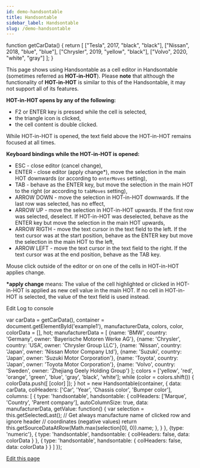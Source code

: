 ```yaml
---
id: demo-handsontable
title: Handsontable
sidebar_label: Handsontable
slug: /demo-handsontable
---
```


function getCarData() { return \[ \["Tesla", 2017, "black", "black"\], \["Nissan", 2018, "blue", "blue"\], \["Chrysler", 2019, "yellow", "black"\], \["Volvo", 2020, "white", "gray"\] \]; }

This page shows using Handsontable as a cell editor in Handsontable (sometimes referred as **HOT-in-HOT**). Please **note** that although the functionality of **HOT-in-HOT** is similar to this of the Handsontable, it may not support all of its features.

**HOT-in-HOT opens by any of the following:**

*   F2 or ENTER key is pressed while the cell is selected,
*   the triangle icon is clicked,
*   the cell content is double clicked.

While HOT-in-HOT is opened, the text field above the HOT-in-HOT remains focused at all times.

**Keyboard bindings while the HOT-in-HOT is opened:**

*   ESC - close editor (cancel change),
*   ENTER - close editor (apply change\*), move the selection in the main HOT downwards (or according to `enterMoves` setting),
*   TAB - behave as the ENTER key, but move the selection in the main HOT to the right (or according to `tabMoves` setting),
*   ARROW DOWN - move the selection in HOT-in-HOT downwards. If the last row was selected, has no effect,
*   ARROW UP - move the selection in HOT-in-HOT upwards. If the first row was selected, deselect. If HOT-in-HOT was deselected, behave as the ENTER key but move the selection in the main HOT upwards,
*   ARROW RIGTH - move the text cursor in the text field to the left. If the text cursor was at the start position, behave as the ENTER key but move the selection in the main HOT to the left,
*   ARROW LEFT - move the text cursor in the text field to the right. If the text cursor was at the end position, behave as the TAB key.

Mouse click outside of the editor or on one of the cells in HOT-in-HOT applies change.

**\*apply change** means: The value of the cell highlighted or clicked in HOT-in-HOT is applied as new cell value in the main HOT. If no cell in HOT-in-HOT is selected, the value of the text field is used instead.

Edit Log to console

var carData = getCarData(), container = document.getElementById('example1'), manufacturerData, colors, color, colorData = \[\], hot; manufacturerData = \[ {name: 'BMW', country: 'Germany', owner: 'Bayerische Motoren Werke AG'}, {name: 'Chrysler', country: 'USA', owner: 'Chrysler Group LLC'}, {name: 'Nissan', country: 'Japan', owner: 'Nissan Motor Company Ltd'}, {name: 'Suzuki', country: 'Japan', owner: 'Suzuki Motor Corporation'}, {name: 'Toyota', country: 'Japan', owner: 'Toyota Motor Corporation'}, {name: 'Volvo', country: 'Sweden', owner: 'Zhejiang Geely Holding Group'} \]; colors = \['yellow', 'red', 'orange', 'green', 'blue', 'gray', 'black', 'white'\]; while (color = colors.shift()) { colorData.push(\[ \[color\] \]); } hot = new Handsontable(container, { data: carData, colHeaders: \['Car', 'Year', 'Chassis color', 'Bumper color'\], columns: \[ { type: 'handsontable', handsontable: { colHeaders: \['Marque', 'Country', 'Parent company'\], autoColumnSize: true, data: manufacturerData, getValue: function() { var selection = this.getSelectedLast(); // Get always manufacture name of clicked row and ignore header // coordinates (negative values) return this.getSourceDataAtRow(Math.max(selection\[0\], 0)).name; }, } }, {type: 'numeric'}, { type: 'handsontable', handsontable: { colHeaders: false, data: colorData } }, { type: 'handsontable', handsontable: { colHeaders: false, data: colorData } } \] });

[Edit this page](https://github.com/handsontable/docs/edit/8.2.0/tutorials/handsontable.html)
